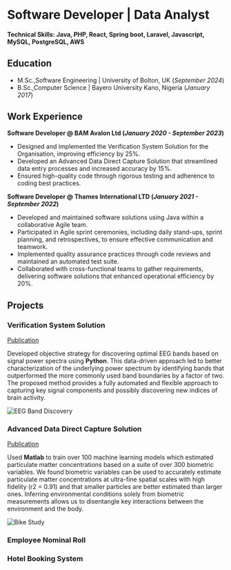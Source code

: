 # Software Developer | Data Analyst

#### Technical Skills: Java, PHP, React, Spring boot, Laravel, Javascript, MySQL, PostgreSQL, AWS

## Education						       		
- M.Sc.,Software Engineering | University of Bolton, UK (_September 2024_)	 			        		
- B.Sc.,Computer Science | Bayero University Kano, Nigeria (_January 2017_)

## Work Experience
**Software Developer @ BAM Avalon Ltd (_January 2020 - September 2023_)**
- Designed and implemented the Verification System Solution for the Organisation, improving efficiency by 25%.
- Developed an Advanced Data Direct Capture Solution that streamlined data entry processes and increased accuracy by 15%.
- Ensured high-quality code through rigorous testing and adherence to coding best practices.


**Software Developer @ Thames International LTD (_January 2021 - September 2022_)**
- Developed and maintained software solutions using Java within a collaborative Agile team.
- Participated in Agile sprint ceremonies, including daily stand-ups, sprint planning, and retrospectives, to ensure effective communication and teamwork.
- Implemented quality assurance practices through code reviews and maintained an automated test suite.
- Collaborated with cross-functional teams to gather requirements, delivering software solutions that enhanced operational efficiency by 20%.


## Projects
### Verification System Solution
[Publication](https://www.mdpi.com/1424-8220/22/8/3048)

Developed objective strategy for discovering optimal EEG bands based on signal power spectra using **Python**. This data-driven approach led to better characterization of the underlying power spectrum by identifying bands that outperformed the more commonly used band boundaries by a factor of two. The proposed method provides a fully automated and flexible approach to capturing key signal components and possibly discovering new indices of brain activity.

![EEG Band Discovery](/assets/img/eeg_band_discovery.jpeg)

### Advanced Data Direct Capture Solution 
[Publication](https://www.mdpi.com/1424-8220/22/11/4240)

Used **Matlab** to train over 100 machine learning models which estimated particulate matter concentrations based on a suite of over 300 biometric variables. We found biometric variables can be used to accurately estimate particulate matter concentrations at ultra-fine spatial scales with high fidelity (r2 = 0.91) and that smaller particles are better estimated than larger ones. Inferring environmental conditions solely from biometric measurements allows us to disentangle key interactions between the environment and the body.

![Bike Study](/assets/img/bike_study.jpeg)

### Employee Nominal Roll 

### Hotel Booking System 

